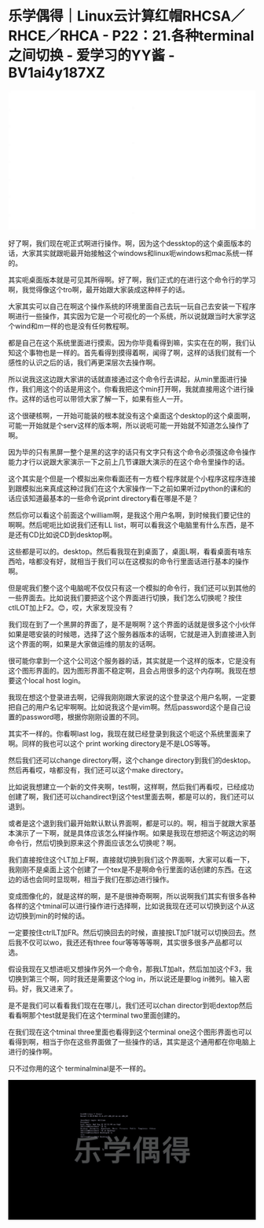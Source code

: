 # 乐学偶得｜Linux云计算红帽RHCSA／RHCE／RHCA - P22：21.各种terminal之间切换 - 爱学习的YY酱 - BV1ai4y187XZ

![](img/5bc166c74abb37acb48ae4b8c089253b_0.png)

好了啊，我们现在呢正式啊进行操作。啊，因为这个dessktop的这个桌面版本的话，大家其实就跟呃最开始接触这个windows和linux呃windows和mac系统一样的。

其实呃桌面版本就是可见其所得啊。好了啊，我们正式的在进行这个命令行的学习啊，我觉得像这个tro啊，最开始跟大家装成这种样子的话。

大家其实可以自己在啊这个操作系统的环境里面自己去玩一玩自己去安装一下程序啊进行一些操作，其实因为它是一个可视化的一个系统，所以说就跟当时大家学这个wind和m一样的也是没有任何教程啊。

都是自己在这个系统里面进行摸索。因为你毕竟看得到嘛，实实在在的啊，我们认知这个事物也是一样的。首先看得到摸得着啊，闻得了啊，这样的话我们就有一个感性的认识之后的话，我们再更深层次去操作啊。

所以说我这这边跟大家讲的话就直接通过这个命令行去讲起，从min里面进行操作，我们用这个的话是用这个。你看我把这个min打开啊，我就直接用这个进行操作。这样的话也可以带领大家了解一下，如果有些人一开。

这个很硬核啊，一开始可能装的根本就没有这个桌面这个desktop的这个桌面啊，可能一开始就是个serv这样的版本啊，所以说呃可能一开始就不知道怎么操作了啊。

因为毕的只有黑屏一整个是黑的这字的话只有文字只有这个命令必须强这命令操作能力才行以说跟大家演示一下之前上几节课跟大演示的在这个命令里操作的话。

这个其实是个但是一个模拟出来你看面还有一方框个程序就是个小程序这程序连接到跟模拟出来真成这种过我们在这个大家操作一下之前如果听过python的课和的话应该知道最基本的一些命令说print directory看在哪是不是？

然后你可以看这个前面这个william啊，是我这个用户名啊，到时候我们要记住的啊啊。然后呢呃比如说我们还有LL list，啊可以看我这个电脑里有什么东西，是不是还有CD比如说CD到desktop啊。

这些都是可以的。desktop。然后看我现在到桌面了，桌面L啊，看看桌面有啥东西哈，啥都没有好，就相当于我们可以在这模拟的命令行里面话进行基本的操作啊。

但是呢我们整个这个电脑呢不仅仅只有这一个模拟的命令行，我们还可以到其他的一些界面去。比如说我们要把这个这个界面进行切换，我们怎么切换呢？按住ctlLOT加上F2。😊，哎，大家发现没有？

我们现在到了一个黑屏的界面了，是不是啊啊？这个界面的话就是很多这个小伙伴如果是嗯安装的时候嗯，选择了这个服务器版本的话啊，它就是进入到直接进入到这个界面的啊，如果是大家做运维的朋友的话啊。

很可能你拿到一个这个公司这个服务器的话，其实就是一个这样的版本，它是没有这个图形界面的。因为图形界面不稳定啊，且会占用很多的这个内存啊。我现在想要这个local host login。

我现在想这个登录进去啊，记得我刚刚跟大家说的这个登录这个用户名啊，一定要把自己的用户名记牢啊啊。比如说我这个是vim啊。然后password这个是自己设置的password嗯，根据你刚刚设置的不同。

其实不一样的。你看啊last log，我现在就已经登录到我这个呃这个系统里面来了啊。同样的我也可以这个 print working directory是不是LOS等等。

然后我们还可以change directory啊，这个change directory到我们的desktop。然后再看哎，啥都没有，我们还可以这个make directory。

比如说我想建立一个新的文件夹啊，test啊，这样啊，然后我们再看哎，已经成功创建了啊，我们还可以chandirect到这个test里面去啊，都是可以的，我们还可以退到。

或者是这个退到我们最开始默认默认界面啊，都是可以的。啊，相当于就跟大家基本演示了一下啊，就是具体应该怎么样操作啊。如果是我现在想把这个啊这边的啊命令行，然后切换到原来这个界面应该怎么切换呢？啊。

我们直接按住这个LT加上F啊，直接就切换到我们这个界面啊，大家可以看一下，我刚刚不是桌面上这个创建了一个tex是不是啊命令行里面的话创建的东西。在这边的话也会同时显现啊，相当于我们在那边进行操作。

变成图像化的，就是这样的啊，是不是很神奇啊啊，所以说啊我们其实有很多各种各样的这个tminal可以进行操作进行选择啊，比如说我现在还可以切换到这个从这边切换到min的时候的话。

一定要按住ctrlLT加FR。然后切换回去的时候，直接按LT加F1就可以切换回去。然后我不仅可以wo，我还还有three four等等等等啊，其实很多很多产品都可以选。

假设我现在又想进呃又想操作另外一个命令，那我LT加alt，然后加加这个F3，我切换到第三个啊，同时我还是需要这个log in，所以说还是要log in微列。输入密码。好，我又进来了。

是不是我们可以看看我们现在在哪儿，我们还可以chan director到呃dextop然后看看啊那个test就是我们在这个terminal two里面创建的。

在我们现在这个tminal three里面也看得到这个terminal one这个图形界面也可以看得到啊，相当于你在这些界面做了一些操作的话，其实是这个通用都在你电脑上进行的操作啊。

只不过你用的这个 terminalminal是不一样的。

![](img/5bc166c74abb37acb48ae4b8c089253b_2.png)
